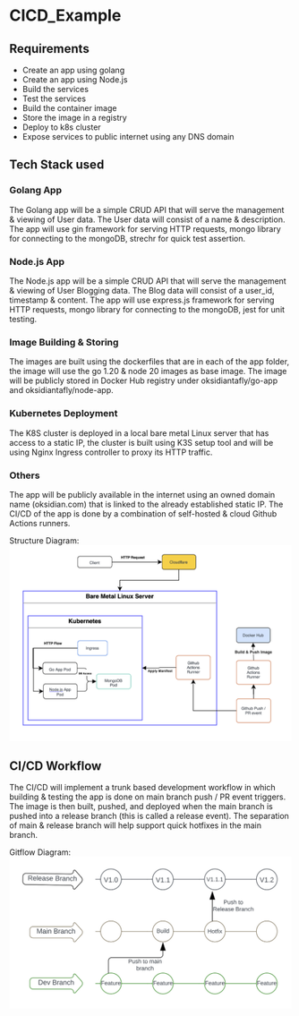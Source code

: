 # CICD_Example

## Requirements
- Create an app using golang
- Create an app using Node.js
- Build the services
- Test the services
- Build the container image
- Store the image in a registry
- Deploy to k8s cluster
- Expose services to public internet using any DNS domain

## Tech Stack used
### Golang App
The Golang app will be a simple CRUD API that will serve the management & viewing of User data. The User data will consist of a name & description. The app will use gin framework for serving HTTP requests, mongo library for connecting to the mongoDB, strechr for quick test assertion.

### Node.js App
The Node.js app will be a simple CRUD API that will serve the management & viewing of User Blogging data. The Blog data will consist of a user_id, timestamp & content. The app will use express.js framework for serving HTTP requests, mongo library for connecting to the mongoDB, jest for unit testing.

### Image Building & Storing
The images are built using the dockerfiles that are in each of the app folder, the image will use the go 1.20 & node 20 images as base image. The image will be publicly stored in Docker Hub registry under oksidiantafly/go-app and oksidiantafly/node-app.

### Kubernetes Deployment
The K8S cluster is deployed in a local bare metal Linux server that has access to a static IP, the cluster is built using K3S setup tool and will be using Nginx Ingress controller to proxy its HTTP traffic.

### Others
The app will be publicly available in the internet using an owned domain name (oksidian.com) that is linked to the already established static IP. The CI/CD of the app is done by a combination of self-hosted & cloud Github Actions runners.

Structure Diagram:
![Structure Diagram](./docs/structure.png)

## CI/CD Workflow
The CI/CD will implement a trunk based development workflow in which building & testing the app is done on main branch push / PR event triggers. The image is then built, pushed, and deployed when the main branch is pushed into a release branch (this is called a release event). The separation of main & release branch will help support quick hotfixes in the main branch.

Gitflow Diagram:
![Gitflow Diagram](./docs/gitflow.png)
